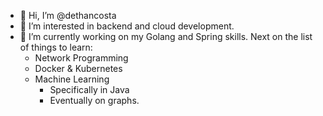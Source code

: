 - 👋 Hi, I’m @dethancosta
- 👀 I’m interested in backend and cloud development.
- 🌱 I’m currently working on my Golang and Spring skills. Next on the list of things to learn:
  - Network Programming
  - Docker & Kubernetes
  - Machine Learning
    - Specifically in Java
    - Eventually on graphs.

<!---
dethancosta/dethancosta is a ✨ special ✨ repository because its `README.md` (this file) appears on your GitHub profile.
You can click the Preview link to take a look at your changes.
--->
